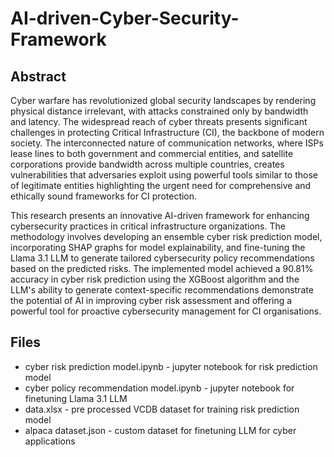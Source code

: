 # AI-driven-Cyber-Security-Framework

## Abstract
Cyber warfare has revolutionized global security landscapes by rendering physical distance irrelevant,
with attacks constrained only by bandwidth and latency. The widespread reach of cyber threats presents
significant challenges in protecting Critical Infrastructure (CI), the backbone of modern society. The
interconnected nature of communication networks, where ISPs lease lines to both government and
commercial entities, and satellite corporations provide bandwidth across multiple countries, creates
vulnerabilities that adversaries exploit using powerful tools similar to those of legitimate entities
highlighting the urgent need for comprehensive and ethically sound frameworks for CI protection.

This research presents an innovative AI-driven framework for enhancing cybersecurity practices in
critical infrastructure organizations. The methodology involves developing an ensemble cyber risk
prediction model, incorporating SHAP graphs for model explainability, and fine-tuning the Llama 3.1 LLM
to generate tailored cybersecurity policy recommendations based on the predicted risks. The
implemented model achieved a 90.81% accuracy in cyber risk prediction using the XGBoost algorithm
and the LLM's ability to generate context-specific recommendations demonstrate the potential of AI in
improving cyber risk assessment and offering a powerful tool for proactive cybersecurity management
for CI organisations.

## Files 
- cyber risk prediction model.ipynb - jupyter notebook for risk prediction model
- cyber policy recommendation model.ipynb - jupyter notebook for finetuning Llama 3.1 LLM
- data.xlsx - pre processed VCDB dataset for training risk prediction model
- alpaca dataset.json - custom dataset for finetuning LLM for cyber applications

